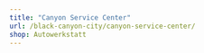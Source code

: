 ```yaml
---
title: "Canyon Service Center"
url: /black-canyon-city/canyon-service-center/
shop: Autowerkstatt
---
```


